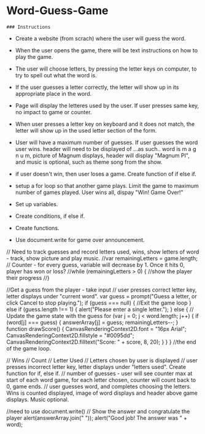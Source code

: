# Word-Guess-Game
    ### Instructions

*   Create a website (from scrach) where the user will guess the word.

*   When the user opens the game, there will be text instructions on how to play the game.

*   The user will choose letters, by pressing the letter keys on computer, to try to spell out what the word is.

*   If the user guesses a letter correctly, the letter will show up in its appropriate place in the word. 

*   Page will display the letteres used by the user.  If user presses same key, no impact to game or counter.

*   When user presses a letter key on keyboard and it does not match, the letter will show up in the used letter section of the form.

*   User will have a maximum number of guesses.  If user guesses the word user wins. header will need to be displayed of ...as such.. word is m a g n u m, picture of Magnum displays, header will display "Magnum PI", and music is optional, such as theme song from the show.

*   if user doesn't win, then user loses a game.  Create function of if else if.

*   setup a for loop so that another game plays.  Limit the game to maximum number of games played.  User wins all, dispay "Win! Game Over!"

*   Set up variables.

*   Create conditions, if else if.

*   Create functions.

*   Use document.write for game over announcement.

    
    
    
    



   // Need to track guesses and record letters used, wins, show letters of word - track, show picture and play music.
//var remainingLetters = game.length;
// Counter - for every guess, variable will decrease by 1. Once it hits 0, player has won or loss?
//while (remainingLetters > 0) {
    //show the player their progress
//}

//Get a guess from the player - take input
// user presses correct letter key, letter displays under "current word".
var guess = prompt("Guess a letter, or click Cancel to stop playing.");
if (guess === null) {
    //Exit the game loop
} else if (guess.length !== 1) {
    alert("Please enter a single letter.");
} else {
    // Update the game state with the guess
    for (var j = 0; j < word.length; j++) {
        if (word[j] === guess) {
            answerArray[j] = guess;
            remainingLetters--;
        }
        function drawScore() {
            CanvasRenderingContext2D.font = "16px Arial";
            CanvasRenderingContext2D.fillstyle = "#0095dd";
            CanvasRenderingContext2D.filltext("Score: " + score, 8, 20);
        }
    }
}
//the end of the game loop.

// Wins
// Count
// Letter Used
// Letters chosen by user is displayed
// user presses incorrect letter key, letter displays under "letters used". Create function for if, else if.
// number of guesses - user will see counter max at start of each word game, for each letter chosen, counter will count back to 0, game ends.
// user guesses word, and completes choosing the letters. Wins is counted displayed, image of word displays and header above game displays. Music optional.

//need to use document.write() 
// Show the answer and congratulate the player
alert(answerArray.join(" "));
alert("Good job! The answer was " + word);

  
    
   